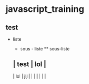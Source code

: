# javascript_training
## test

* liste 
  * sous - liste 
  ** sous-liste 

  | test | lol |
  --------------
  | lol  | jljl|
  |      |     |
  |      |     |
  